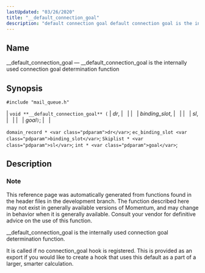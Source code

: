```yaml
---
lastUpdated: "03/26/2020"
title: "__default_connection_goal"
description: "default connection goal default connection goal is the internally used connection goal determination function void default connection goal dr binding slot sl goal domain record dr ec binding slot binding slot Skiplist sl int goal This reference page was automatically generated from functions found in the header files in the..."
---
```


<a name="apis.__default_connection_goal"></a> 
## Name

__default_connection_goal — __default_connection_goal is the internally used connection goal determination function

## Synopsis

`#include "mail_queue.h"`

| `void **__default_connection_goal** (` | <var class="pdparam">dr</var>, |   |
|   | <var class="pdparam">binding_slot</var>, |   |
|   | <var class="pdparam">sl</var>, |   |
|   | <var class="pdparam">goal</var>`)`; |   |

`domain_record * <var class="pdparam">dr</var>`;
`ec_binding_slot <var class="pdparam">binding_slot</var>`;
`Skiplist * <var class="pdparam">sl</var>`;
`int * <var class="pdparam">goal</var>`;<a name="idp48943920"></a> 
## Description

### Note

This reference page was automatically generated from functions found in the header files in the development branch. The function described here may not exist in generally available versions of Momentum, and may change in behavior when it is generally available. Consult your vendor for definitive advice on the use of this function.

__default_connection_goal is the internally used connection goal determination function.

It is called if no connection_goal hook is registered. This is provided as an export if you would like to create a hook that uses this default as a part of a larger, smarter calculation.